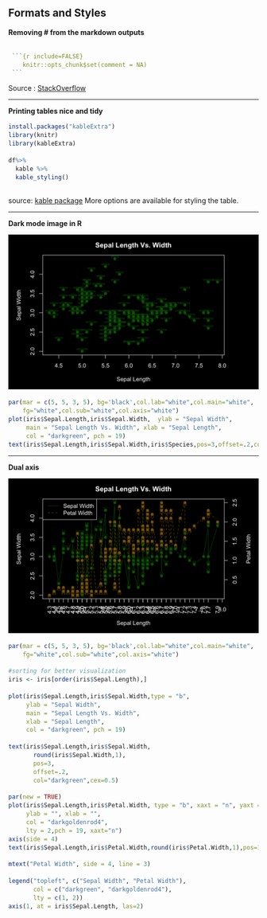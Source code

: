 ## Formats and Styles

**Removing # from the markdown outputs**
````r

 ```{r include=FALSE}
    knitr::opts_chunk$set(comment = NA)
 ```
````
Source : [StackOverflow](https://stackoverflow.com/questions/15081212/remove-hashes-in-r-output-from-r-markdown-and-knitr)

---
**Printing tables nice and tidy**
```r
install.packages("kableExtra")
library(knitr)
library(kableExtra)

df%>%
  kable %>%
  kable_styling()
  
```
source: [kable package](https://cran.r-project.org/web/packages/kableExtra/vignettes/awesome_table_in_html.html)
More options are available for styling the table.

---
**Dark mode image in R**

![alt text](images/dark_mode.png)

```r
par(mar = c(5, 5, 3, 5), bg='black',col.lab="white",col.main="white",
    fg="white",col.sub="white",col.axis="white")
plot(iris$Sepal.Length,iris$Sepal.Width,  ylab = "Sepal Width",
     main = "Sepal Length Vs. Width", xlab = "Sepal Length",
     col = "darkgreen", pch = 19)
text(iris$Sepal.Length,iris$Sepal.Width,iris$Species,pos=3,offset=.2,col="darkgreen",cex=0.5)
```

---
**Dual axis** 

![alt text](images/dual_axis_dark.png)
```r
par(mar = c(5, 5, 3, 5), bg='black',col.lab="white",col.main="white",
    fg="white",col.sub="white",col.axis="white")

#sorting for better visualization
iris <- iris[order(iris$Sepal.Length),]

plot(iris$Sepal.Length,iris$Sepal.Width,type = "b",
     ylab = "Sepal Width",
     main = "Sepal Length Vs. Width", 
     xlab = "Sepal Length",
     col = "darkgreen", pch = 19)
     
text(iris$Sepal.Length,iris$Sepal.Width,
       round(iris$Sepal.Width,1),
       pos=3,
       offset=.2,
       col="darkgreen",cex=0.5)
       
par(new = TRUE)
plot(iris$Sepal.Length,iris$Petal.Width, type = "b", xaxt = "n", yaxt = "n",
     ylab = "", xlab = "", 
     col = "darkgoldenrod4", 
     lty = 2,pch = 19, xaxt="n")     
axis(side = 4)
text(iris$Sepal.Length,iris$Petal.Width,round(iris$Petal.Width,1),pos=1,offset=.2,col="darkgoldenrod4",cex=0.5)

mtext("Petal Width", side = 4, line = 3)

legend("topleft", c("Sepal Width", "Petal Width"),
       col = c("darkgreen", "darkgoldenrod4"), 
       lty = c(1, 2))
axis(1, at = iris$Sepal.Length, las=2)
```
